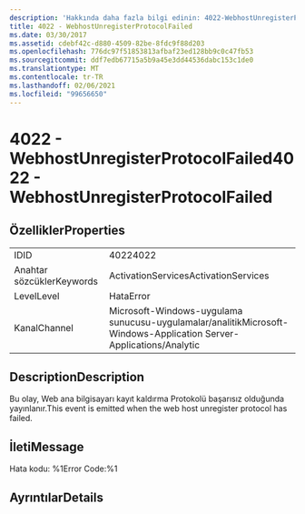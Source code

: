 ```yaml
---
description: 'Hakkında daha fazla bilgi edinin: 4022-WebhostUnregisterProtocolFailed'
title: 4022 - WebhostUnregisterProtocolFailed
ms.date: 03/30/2017
ms.assetid: cdebf42c-d880-4509-82be-8fdc9f88d203
ms.openlocfilehash: 776dc97f51853813afbaf23ed128bb9c0c47fb53
ms.sourcegitcommit: ddf7edb67715a5b9a45e3dd44536dabc153c1de0
ms.translationtype: MT
ms.contentlocale: tr-TR
ms.lasthandoff: 02/06/2021
ms.locfileid: "99656650"
---
```

# <a name="4022---webhostunregisterprotocolfailed"></a><span data-ttu-id="e0521-103">4022 - WebhostUnregisterProtocolFailed</span><span class="sxs-lookup"><span data-stu-id="e0521-103">4022 - WebhostUnregisterProtocolFailed</span></span>

## <a name="properties"></a><span data-ttu-id="e0521-104">Özellikler</span><span class="sxs-lookup"><span data-stu-id="e0521-104">Properties</span></span>  
  
|||  
|-|-|  
|<span data-ttu-id="e0521-105">ID</span><span class="sxs-lookup"><span data-stu-id="e0521-105">ID</span></span>|<span data-ttu-id="e0521-106">4022</span><span class="sxs-lookup"><span data-stu-id="e0521-106">4022</span></span>|  
|<span data-ttu-id="e0521-107">Anahtar sözcükler</span><span class="sxs-lookup"><span data-stu-id="e0521-107">Keywords</span></span>|<span data-ttu-id="e0521-108">ActivationServices</span><span class="sxs-lookup"><span data-stu-id="e0521-108">ActivationServices</span></span>|  
|<span data-ttu-id="e0521-109">Level</span><span class="sxs-lookup"><span data-stu-id="e0521-109">Level</span></span>|<span data-ttu-id="e0521-110">Hata</span><span class="sxs-lookup"><span data-stu-id="e0521-110">Error</span></span>|  
|<span data-ttu-id="e0521-111">Kanal</span><span class="sxs-lookup"><span data-stu-id="e0521-111">Channel</span></span>|<span data-ttu-id="e0521-112">Microsoft-Windows-uygulama sunucusu-uygulamalar/analitik</span><span class="sxs-lookup"><span data-stu-id="e0521-112">Microsoft-Windows-Application Server-Applications/Analytic</span></span>|  
  
## <a name="description"></a><span data-ttu-id="e0521-113">Description</span><span class="sxs-lookup"><span data-stu-id="e0521-113">Description</span></span>  

 <span data-ttu-id="e0521-114">Bu olay, Web ana bilgisayarı kayıt kaldırma Protokolü başarısız olduğunda yayınlanır.</span><span class="sxs-lookup"><span data-stu-id="e0521-114">This event is emitted when the web host unregister protocol has failed.</span></span>  
  
## <a name="message"></a><span data-ttu-id="e0521-115">İleti</span><span class="sxs-lookup"><span data-stu-id="e0521-115">Message</span></span>  

 <span data-ttu-id="e0521-116">Hata kodu: %1</span><span class="sxs-lookup"><span data-stu-id="e0521-116">Error Code:%1</span></span>  
  
## <a name="details"></a><span data-ttu-id="e0521-117">Ayrıntılar</span><span class="sxs-lookup"><span data-stu-id="e0521-117">Details</span></span>
